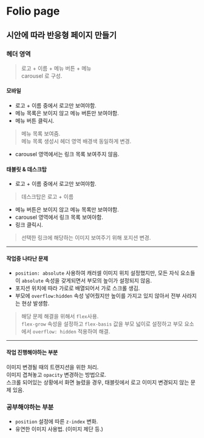 # Folio page  

## 시안에 따라 반응형 페이지 만들기  

### 헤더 영역  

> 로고 + 이름 + 메뉴 버튼 + 메뉴  
> carousel 로 구성.  

#### 모바일  

* 로고 + 이름 중에서 로고만 보여야함.  
* 메뉴 목록은 보이지 않고 메뉴 버튼만 보여야함.  
* 메뉴 버튼 클릭시.  
> 메뉴 목록 보여줌.  
> 메뉴 목록 생성시 헤더 영역 배경색 동일하게 변경.  

* carousel 영역에서는 링크 목록 보여주지 않음.  

#### 태블릿 & 데스크탑  

* 로고 + 이름 중에서 로고만 보여야함.  
> 데스크탑은 로고 + 이름  

* 메뉴 버튼은 보이지 않고 메뉴 목록만 보여야함.  
* carousel 영역에서 링크 목록 보여야함.  
* 링크 클릭시.  
> 선택한 링크에 해당하는 이미지 보여주기 위해 포지션 변경.  

---  

#### 작업중 나타난 문제  

* `position: absolute` 사용하여 캐러셀 이미지 위치 설정했지만, 모든 자식 요소들이 `absolute` 속성을 갖게되면서 부모의 높이가 설정되지 않음.  
* 포지션 위치에 따라 가로로 배열되어서 가로 스크롤 생김.  
* 부모에 `overflow:hidden` 속성 넣어줬지만 높이를 가지고 있지 않아서 전부 사라지는 현상 발생함.  

> 해당 문제 해결을 위해서 `flex`사용.  
> `flex-grow` 속성을 설정하고 `flex-basis` 값을 부모 넓이로 설정하고 부모 요소에서 `overflow: hidden` 적용하여 해결.  

---

#### 작업 진행해야하는 부분  

이미지 변경될 때의 트랜지션을 위한 처리.  
이미지 겹쳐놓고 `opacity` 변경하는 방법으로.  
스크롤 되어있는 상황에서 화면 늘렸을 경우, 태블릿에서 로고 이미지 변경되지 않는 문제 있음.  

### 공부해야하는 부분  

* `position` 설정에 따른 `z-index` 변화.  
* 유연한 이미지 사용법. (이미지 제단 등.)
